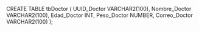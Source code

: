 CREATE TABLE tbDoctor (
    UUID_Doctor VARCHAR2(100),
    Nombre_Doctor VARCHAR2(100),
    Edad_Doctor INT,
    Peso_Doctor NUMBER,
    Correo_Doctor VARCHAR2(100)
);
